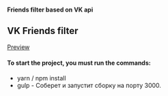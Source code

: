 #### Friends filter based on VK api

## VK Friends filter

[Preview](https://reyzele.github.io/vk-friendsfilter/)

#### To start the project, you must run the commands:
* yarn / npm install
* gulp - Соберет и запустит сборку на порту 3000.
